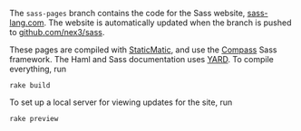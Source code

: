 The `sass-pages` branch contains the code for the Sass website,
[sass-lang.com](http://sass-lang.com). The website is automatically updated when
the branch is pushed to [github.com/nex3/sass](http://github.com/nex3/sass).

These pages are compiled with [StaticMatic](http://staticmatic.rubyforge.org),
and use the [Compass](http://compass-style.org/) Sass framework.
The Haml and Sass documentation uses [YARD](http://yard.soen.ca/).
To compile everything, run

    rake build

To set up a local server for viewing updates for the site, run

    rake preview
